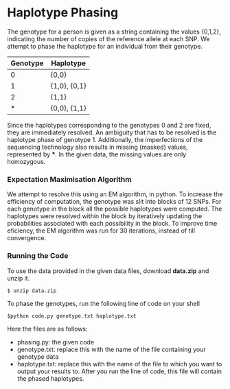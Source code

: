 <h1>Haplotype Phasing</h1>

The genotype for a person is given as a string containing the values {0,1,2}, indicating the number of copies of the reference allele at each SNP. We attempt to phase the haplotype for an individual from their genotype. 

| Genotype  | Haplotype |
| ------ | ------ |
| 0  | {0,0}  |
| 1 | {1,0}, {0,1} |
| 2 | {1,1} |
| * | {0,0}, {1,1} |

Since the haplotypes corresponding to the genotypes 0 and 2 are fixed, they are immediately resolved. An ambiguity that has to be resolved is the haplotype phase of genotype 1. Additionally, the imperfections of the sequencing technology also results in missing (masked) values, represented by **\***. In the given data, the missing values are only homozygous.   

<h3>Expectation Maximisation Algorithm</h3>

We attempt to resolve this using an EM algorithm, in python. To increase the efficiency of computation, the genotype was slit into blocks of 12 SNPs. For each genotype in the block all the possible haplotypes were computed. The haplotypes were resolved within the block by iteratively updating the probabilities associated with each possibility in the block. To improve time eficiency, the EM algorithm was run for 30 iterations, instead of till convergence. 

<h3>Running the Code</h3>

To use the data provided in the given data files, download **data.zip** and unzip it.

```
$ unzip data.zip 
```

To phase the genotypes, run the following line of code on your shell

```
$python code.py genotype.txt haplotype.txt
```

Here the files are as follows:

* phasing.py: the given code
* genotype.txt: replace this with the name of the file containing your genotype data
* haplotype.txt: replace this with the name of the file to which you want to output your results to. After you run the line of code, this file will contain the phased haplotypes.
